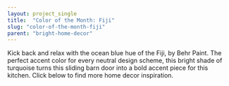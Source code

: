 ```yaml
---
layout: project_single
title:  "Color of the Month: Fiji"
slug: "color-of-the-month-fiji"
parent: "bright-home-decor"
---
```

Kick back and relax with the ocean blue hue of the Fiji, by Behr Paint. The perfect accent color for every neutral design scheme, this bright shade of turquoise turns this sliding barn door into a bold accent piece for this kitchen. Click below to find more home decor inspiration.
